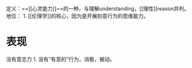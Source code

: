 定义：==[[心灵能力]]==的一种，与理解understanding，[[理性]]reason并列。
地位：
	1. [[伦理学]]的核心，因为是开展刻意行为的思维能力。

# 表现
没有意志力
	1. 没有“有意的”行为，消极，被动。